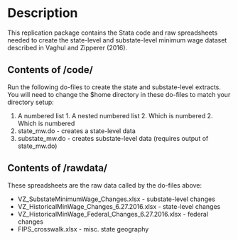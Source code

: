 # Description
This replication package contains the Stata code and raw spreadsheets
needed to create the state-level and substate-level minimum wage dataset
described in Vaghul and Zipperer (2016).

## Contents of /code/
Run the following do-files to create the state and substate-level extracts.
You will need to change the $home directory in these do-files to match
your directory setup:
1. A numbered list
           1. A nested numbered list
           2. Which is numbered
          2. Which is numbered
1. state_mw.do - creates a state-level data
2. substate_mw.do - creates substate-level data (requires output of state_mw.do)

## Contents of /rawdata/
These spreadsheets are the raw data called by the do-files above:
* VZ_SubstateMinimumWage_Changes.xlsx - substate-level changes
* VZ_HistoricalMinWage_Changes_6.27.2016.xlsx - state-level changes
* VZ_HistoricalMinWage_Federal_Changes_6.27.2016.xlsx - federal changes
* FIPS_crosswalk.xlsx - misc. state geography

